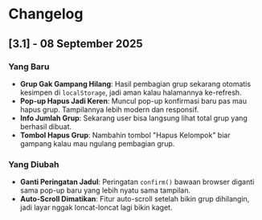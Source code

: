 # Changelog

## [3.1] - 08 September 2025

### Yang Baru
- **Grup Gak Gampang Hilang**: Hasil pembagian grup sekarang otomatis kesimpen di `localStorage`, jadi aman kalau halamannya ke-refresh.
- **Pop-up Hapus Jadi Keren**: Muncul pop-up konfirmasi baru pas mau hapus grup. Tampilannya lebih modern dan responsif.
- **Info Jumlah Grup**: Sekarang user bisa langsung lihat total grup yang berhasil dibuat.
- **Tombol Hapus Grup**: Nambahin tombol "Hapus Kelompok" biar gampang kalau mau ngulang pembagian grup.

### Yang Diubah
- **Ganti Peringatan Jadul**: Peringatan `confirm()` bawaan browser diganti sama pop-up baru yang lebih nyatu sama tampilan.
- **Auto-Scroll Dimatikan**: Fitur auto-scroll setelah bikin grup dihilangin, jadi layar nggak loncat-loncat lagi bikin kaget.